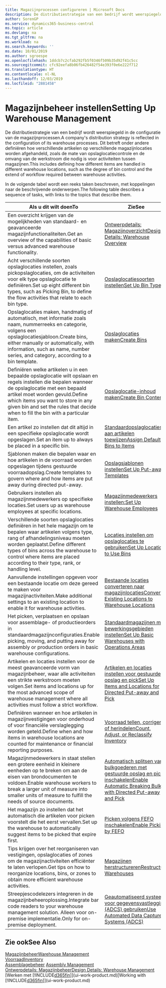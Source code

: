 ```yaml
---
title: Magazijnprocessen configureren | Microsoft Docs
description: De distributiestrategie van een bedrijf wordt weerspiegeld in de configuratie van zijn magazijnprocessen. Dit betreft onder andere definiëren hoe verschillende artikelen op verschillende magazijnlocaties worden afgehandeld, zoals de mate van opslaglocatiecontrole en de omvang van de werkstroom die nodig is voor activiteiten tussen magazijnen.
author: SorenGP
ms.service: dynamics365-business-central
ms.topic: article
ms.devlang: na
ms.tgt_pltfrm: na
ms.workload: na
ms.search.keywords: ''
ms.date: 10/01/2019
ms.author: sgroespe
ms.openlocfilehash: 1ddcb7c2cfab292fb5f0346f509b35d92f41c5cc
ms.sourcegitcommit: cfc92eefa8b06fb426482f54e393f0e6e222f712
ms.translationtype: HT
ms.contentlocale: nl-NL
ms.lasthandoff: 12/03/2019
ms.locfileid: "2881458"
---
```

# <a name="setting-up-warehouse-management"></a><span data-ttu-id="20e31-104">Magazijnbeheer instellen</span><span class="sxs-lookup"><span data-stu-id="20e31-104">Setting Up Warehouse Management</span></span>
<span data-ttu-id="20e31-105">De distributiestrategie van een bedrijf wordt weerspiegeld in de configuratie van de magazijnprocessen.</span><span class="sxs-lookup"><span data-stu-id="20e31-105">A company's distribution strategy is reflected in the configuration of its warehouse processes.</span></span> <span data-ttu-id="20e31-106">Dit betreft onder andere definiëren hoe verschillende artikelen op verschillende magazijnlocaties worden afgehandeld, zoals de mate van opslaglocatiecontrole en de omvang van de werkstroom die nodig is voor activiteiten tussen magazijnen.</span><span class="sxs-lookup"><span data-stu-id="20e31-106">This includes defining how different items are handled in different warehouse locations, such as the degree of bin control and the extend of workflow required between warehouse activities.</span></span>  

 <span data-ttu-id="20e31-107">In de volgende tabel wordt een reeks taken beschreven, met koppelingen naar de beschrijvende onderwerpen.</span><span class="sxs-lookup"><span data-stu-id="20e31-107">The following table describes a sequence of tasks, with links to the topics that describe them.</span></span>   

|<span data-ttu-id="20e31-108">**Als u dit wilt doen**</span><span class="sxs-lookup"><span data-stu-id="20e31-108">**To**</span></span>|<span data-ttu-id="20e31-109">**Zie**</span><span class="sxs-lookup"><span data-stu-id="20e31-109">**See**</span></span>|  
|------------|-------------|  
|<span data-ttu-id="20e31-110">Een overzicht krijgen van de mogelijkheden van standaard- en geavanceerde magazijnfunctionaliteiten.</span><span class="sxs-lookup"><span data-stu-id="20e31-110">Get an overview of the capabilities of basic versus advanced warehouse functionality.</span></span>|[<span data-ttu-id="20e31-111">Ontwerpdetails: Magazijnoverzicht</span><span class="sxs-lookup"><span data-stu-id="20e31-111">Design Details: Warehouse Overview</span></span>](design-details-warehouse-overview.md)|  
|<span data-ttu-id="20e31-112">Acht verschillende soorten opslaglocaties instellen, zoals pickopslaglocaties, om de activiteiten voor elk type opslaglocatie te definiëren.</span><span class="sxs-lookup"><span data-stu-id="20e31-112">Set up eight different bin types, such as Picking Bin, to define the flow activities that relate to each bin type.</span></span>|[<span data-ttu-id="20e31-113">Opslaglocatiesoorten instellen</span><span class="sxs-lookup"><span data-stu-id="20e31-113">Set Up Bin Types</span></span>](warehouse-how-to-set-up-bin-types.md)|  
|<span data-ttu-id="20e31-114">Opslaglocaties maken, handmatig of automatisch, met informatie zoals naam, nummerreeks en categorie, volgens een opslaglocatiesjabloon.</span><span class="sxs-lookup"><span data-stu-id="20e31-114">Create bins, either manually or automatically, with information, such as name, number series, and category, according to a bin template.</span></span>|[<span data-ttu-id="20e31-115">Opslaglocaties maken</span><span class="sxs-lookup"><span data-stu-id="20e31-115">Create Bins</span></span>](warehouse-how-to-create-individual-bins.md)|  
|<span data-ttu-id="20e31-116">Definiëren welke artikelen u in een bepaalde opslaglocatie wilt opslaan en regels instellen die bepalen wanneer de opslaglocatie met een bepaald artikel moet worden gevuld.</span><span class="sxs-lookup"><span data-stu-id="20e31-116">Define which items you want to store in any given bin and set the rules that decide when to fill the bin with a particular item.</span></span>|[<span data-ttu-id="20e31-117">Opslaglocatie-inhoud maken</span><span class="sxs-lookup"><span data-stu-id="20e31-117">Create Bin Contents</span></span>](warehouse-how-to-set-up-bin-contents.md)|  
|<span data-ttu-id="20e31-118">Een artikel zo instellen dat dit altijd in een specifieke opslaglocatie wordt opgeslagen.</span><span class="sxs-lookup"><span data-stu-id="20e31-118">Set an item up to always be placed in a specific bin.</span></span>|[<span data-ttu-id="20e31-119">Standaardopslaglocaties aan artikelen toewijzen</span><span class="sxs-lookup"><span data-stu-id="20e31-119">Assign Default Bins to Items</span></span>](warehouse-how-to-assign-default-bins-to-items.md)|
|<span data-ttu-id="20e31-120">Sjablonen maken die bepalen waar en hoe artikelen in de voorraad worden opgeslagen tijdens gestuurde voorraadopslag.</span><span class="sxs-lookup"><span data-stu-id="20e31-120">Create templates to govern where and how items are put away during directed put-away.</span></span>|[<span data-ttu-id="20e31-121">Opslagsjablonen instellen</span><span class="sxs-lookup"><span data-stu-id="20e31-121">Set Up Put-away Templates</span></span>](warehouse-how-to-set-up-put-away-templates.md)|
|<span data-ttu-id="20e31-122">Gebruikers instellen als magazijnmedewerkers op specifieke locaties.</span><span class="sxs-lookup"><span data-stu-id="20e31-122">Set users up as warehouse employees at specific locations.</span></span>|[<span data-ttu-id="20e31-123">Magazijnmedewerkers instellen:</span><span class="sxs-lookup"><span data-stu-id="20e31-123">Set Up Warehouse Employees</span></span>](warehouse-how-to-set-up-warehouse-employees.md)|
|<span data-ttu-id="20e31-124">Verschillende soorten opslaglocaties definiëren in het hele magazijn om te bepalen waar artikelen volgens type, rang of afhandelingsniveau moeten worden geplaatst.</span><span class="sxs-lookup"><span data-stu-id="20e31-124">Define different types of bins across the warehouse to control where items are placed according to their type, rank, or handling level.</span></span>|[<span data-ttu-id="20e31-125">Locaties instellen om opslaglocaties te gebruiken</span><span class="sxs-lookup"><span data-stu-id="20e31-125">Set Up Locations to Use Bins</span></span>](warehouse-how-to-set-up-locations-to-use-bins.md)|
|<span data-ttu-id="20e31-126">Aanvullende instellingen opgeven voor een bestaande locatie om deze gereed te maken voor magazijnactiviteiten.</span><span class="sxs-lookup"><span data-stu-id="20e31-126">Make additional settings to an existing location to enable it for warehouse activities.</span></span>|[<span data-ttu-id="20e31-127">Bestaande locaties converteren naar magazijnlocaties</span><span class="sxs-lookup"><span data-stu-id="20e31-127">Convert Existing Locations to Warehouse Locations</span></span>](warehouse-how-to-convert-existing-locations-to-warehouse-locations.md)|
|<span data-ttu-id="20e31-128">Het picken, verplaatsen en opslaan voor assemblage- of productieorders in standaardmagazijnconfiguraties.</span><span class="sxs-lookup"><span data-stu-id="20e31-128">Enable picking, moving, and putting away for assembly or production orders in basic warehouse configurations.</span></span>|[<span data-ttu-id="20e31-129">Standaardmagazijnen met bewerkingsgebieden instellen</span><span class="sxs-lookup"><span data-stu-id="20e31-129">Set Up Basic Warehouses with Operations Areas</span></span>](warehouse-how-to-set-up-basic-warehouses-with-operations-areas.md)|  
|<span data-ttu-id="20e31-130">Artikelen en locaties instellen voor de meest geavanceerde vorm van magazijnbeheer, waar alle activiteiten een strikte werkstroom moeten volgen.</span><span class="sxs-lookup"><span data-stu-id="20e31-130">Set items and locations up for the most advanced scope of warehouse management where all activities must follow a strict workflow.</span></span>|[<span data-ttu-id="20e31-131">Artikelen en locaties instellen voor gestuurde opslag en pick</span><span class="sxs-lookup"><span data-stu-id="20e31-131">Set Up Items and Locations for Directed Put-away and Pick</span></span>](warehouse-how-to-set-up-items-for-directed-put-away-and-pick.md)|  
|<span data-ttu-id="20e31-132">Definiëren wanneer en hoe artikelen in magazijnvestigingen voor onderhoud of voor financiële verslaglegging worden geteld.</span><span class="sxs-lookup"><span data-stu-id="20e31-132">Define when and how items in warehouse locations are counted for maintenance or financial reporting purposes.</span></span>|[<span data-ttu-id="20e31-133">Voorraad tellen, corrigeren of herindelen</span><span class="sxs-lookup"><span data-stu-id="20e31-133">Count, Adjust, or Reclassify Inventory</span></span>](inventory-how-count-adjust-reclassify.md)|
|<span data-ttu-id="20e31-134">Magazijnmedewerkers in staat stellen een grotere eenheid in kleinere eenheden op te breken om aan de eisen van brondocumenten te voldoen.</span><span class="sxs-lookup"><span data-stu-id="20e31-134">Enable warehouse workers to break a larger unit of measure into smaller units of measure to fulfill the needs of source documents.</span></span>|[<span data-ttu-id="20e31-135">Automatisch splitsen van bulkgoederen met gestuurde opslag en pick inschakelen</span><span class="sxs-lookup"><span data-stu-id="20e31-135">Enable Automatic Breaking Bulk with Directed Put-away and Pick</span></span>](warehouse-enable-automatic-breaking-bulk-with-directed-put-away-and-pick.md)|  
|<span data-ttu-id="20e31-136">Het magazijn zo instellen dat het automatisch die artikelen voor picken voorstelt die het eerst vervallen.</span><span class="sxs-lookup"><span data-stu-id="20e31-136">Set up the warehouse to automatically suggest items to be picked that expire first.</span></span>|[<span data-ttu-id="20e31-137">Picken volgens FEFO inschakelen</span><span class="sxs-lookup"><span data-stu-id="20e31-137">Enable Picking by FEFO</span></span>](warehouse-picking-by-fefo.md)|
|<span data-ttu-id="20e31-138">Tips krijgen over het reorganiseren van vestigingen, opslaglocaties of zones om de magazijnactiviteiten efficiënter te laten verlopen.</span><span class="sxs-lookup"><span data-stu-id="20e31-138">Get tips on how to reorganize locations, bins, or zones to obtain more efficient warehouse activities.</span></span>|[<span data-ttu-id="20e31-139">Magazijnen herstructureren</span><span class="sxs-lookup"><span data-stu-id="20e31-139">Restructure Warehouses</span></span>](warehouse-how-to-restructure-warehouses.md)|
|<span data-ttu-id="20e31-140">Streepjescodelezers integreren in de magazijnbeheeroplossing.</span><span class="sxs-lookup"><span data-stu-id="20e31-140">Integrate bar code readers to your warehouse management solution.</span></span> <span data-ttu-id="20e31-141">Alleen voor on-premise implementatie.</span><span class="sxs-lookup"><span data-stu-id="20e31-141">Only for on-premise deployment.</span></span>|[<span data-ttu-id="20e31-142">Geautomatiseerd systeem voor gegevensvastlegging (ADCS) gebruiken</span><span class="sxs-lookup"><span data-stu-id="20e31-142">Use Automated Data Capture Systems (ADCS)</span></span>](warehouse-use-automated-data-capture-systems-adcs.md)|

## <a name="see-also"></a><span data-ttu-id="20e31-143">Zie ook</span><span class="sxs-lookup"><span data-stu-id="20e31-143">See Also</span></span>  
[<span data-ttu-id="20e31-144">Magazijnbeheer</span><span class="sxs-lookup"><span data-stu-id="20e31-144">Warehouse Management</span></span>](warehouse-manage-warehouse.md)  
[<span data-ttu-id="20e31-145">Voorraad</span><span class="sxs-lookup"><span data-stu-id="20e31-145">Inventory</span></span>](inventory-manage-inventory.md)  
<span data-ttu-id="20e31-146">[Assemblagebeheer](assembly-assemble-items.md)  </span><span class="sxs-lookup"><span data-stu-id="20e31-146">[Assembly Management](assembly-assemble-items.md)  </span></span>  
[<span data-ttu-id="20e31-147">Ontwerpdetails: Magazijnbeheer</span><span class="sxs-lookup"><span data-stu-id="20e31-147">Design Details: Warehouse Management</span></span>](design-details-warehouse-management.md)  
<span data-ttu-id="20e31-148">[Werken met [!INCLUDE[d365fin](includes/d365fin_md.md)]](ui-work-product.md)</span><span class="sxs-lookup"><span data-stu-id="20e31-148">[Working with [!INCLUDE[d365fin](includes/d365fin_md.md)]](ui-work-product.md)</span></span>
